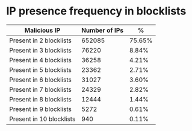 # IP presence frequency in blocklists
| Malicious IP | Number of IPs | % |
|----|----|----|
| Present in 2 blocklists | 652085 | 75.65% |
| Present in 3 blocklists | 76220 | 8.84% |
| Present in 4 blocklists | 36258 | 4.21% |
| Present in 5 blocklists | 23362 | 2.71% |
| Present in 6 blocklists | 31027 | 3.60% |
| Present in 7 blocklists | 24329 | 2.82% |
| Present in 8 blocklists | 12444 | 1.44% |
| Present in 9 blocklists | 5272 | 0.61% |
| Present in 10 blocklists | 940 | 0.11% |
